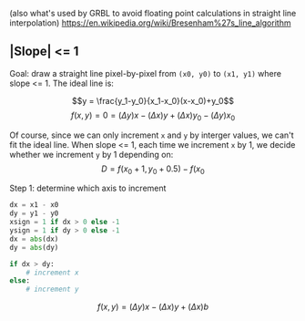 (also what's used by GRBL to avoid floating point calculations in straight line interpolation)
https://en.wikipedia.org/wiki/Bresenham%27s_line_algorithm



## |Slope| <= 1
Goal: draw a straight line pixel-by-pixel from `(x0, y0)` to `(x1, y1)` where slope <= 1. The ideal line is:

$$y = \frac{y_1-y_0}{x_1-x_0}(x-x_0)+y_0$$
$$f(x, y) = 0 = (\Delta y)x - (\Delta x)y + (\Delta x)y_0 - (\Delta y)x_0$$

Of course, since we can only increment `x` and `y` by interger values, we can't fit the ideal line. When slope <= 1, each time we increment `x` by 1, we decide whether we increment `y` by 1 depending on:
$$D=f(x_0+1, y_0 + 0.5) - f(x_0$$

Step 1: determine which axis to increment
```python
dx = x1 - x0
dy = y1 - y0
xsign = 1 if dx > 0 else -1
ysign = 1 if dy > 0 else -1
dx = abs(dx)
dy = abs(dy)

if dx > dy:
	# increment x
else:
	# increment y
```

$$f(x,y) = (\Delta y)x - (\Delta x)y + (\Delta x)b$$